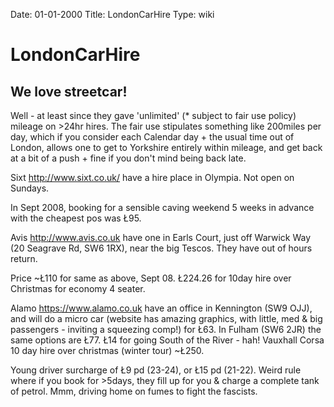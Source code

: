 Date: 01-01-2000
Title: LondonCarHire
Type: wiki


LondonCarHire 
=============





We love streetcar!
------------------

Well - at least since they gave 'unlimited' (\* subject to fair use
policy) mileage on &gt;24hr hires. The fair use stipulates something
like 200miles per day, which if you consider each Calendar day + the
usual time out of London, allows one to get to Yorkshire entirely within
mileage, and get back at a bit of a push + fine if you don't mind being
back late.

Sixt <http://www.sixt.co.uk/> have a hire place in Olympia. Not open on
Sundays.

In Sept 2008, booking for a sensible caving weekend 5 weeks in advance
with the cheapest pos was Ł95.

Avis <http://www.avis.co.uk> have one in Earls Court, just off Warwick
Way (20 Seagrave Rd, SW6 1RX), near the big Tescos. They have out of
hours return.

Price \~Ł110 for same as above, Sept 08. Ł224.26 for 10day hire over
Christmas for economy 4 seater.

Alamo <https://www.alamo.co.uk> have an office in Kennington (SW9 OJJ),
and will do a micro car (website has amazing graphics, with little, med
& big passengers - inviting a squeezing comp!) for Ł63. In Fulham (SW6
2JR) the same options are Ł77. Ł14 for going South of the River - hah!
Vauxhall Corsa 10 day hire over christmas (winter tour) \~Ł250.

Young driver surcharge of Ł9 pd (23-24), or Ł15 pd (21-22). Weird rule
where if you book for &gt;5days, they fill up for you & charge a
complete tank of petrol. Mmm, driving home on fumes to fight the
fascists.







